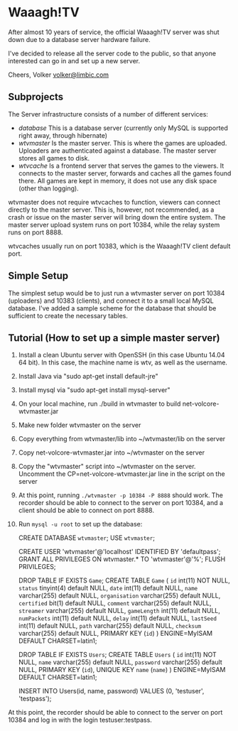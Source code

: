 Waaagh!TV
=========

After almost 10 years of service, the official Waaagh!TV server was shut down due to a database server hardware failure.

I've decided to release all the server code to the public, so that anyone interested can go in and set up a new server.

Cheers,
Volker
volker@limbic.com


Subprojects
-----------
The Server infrastructure consists of a number of different services:

* _database_ This is a database server (currently only MySQL is supported right away, through hibernate)
* _wtvmaster_ Is the master server. This is where the games are uploaded. Uploaders are authenticated against a database. The master server stores all games to disk.
* _wtvcache_ Is a frontend server that serves the games to the viewers. It connects to the master server, forwards and caches all the games found there. All games are kept in memory, it does not use any disk space (other than logging).

wtvmaster does not require wtvcaches to function, viewers can connect directly to the master server. This is, however, not recommended, as a crash or issue on the master server will bring down the entire system. The master server upload system runs on port 10384, while the relay system runs on port 8888.

wtvcaches usually run on port 10383, which is the Waaagh!TV client default port.

Simple Setup
------------
The simplest setup would be to just run a wtvmaster server on port 10384 (uploaders) and 10383 (clients), and connect it to a small local MySQL database. I've added a sample scheme for the database that should be sufficient to create the necessary tables.

Tutorial (How to set up a simple master server)
-----------------------------------------------
1. Install a clean Ubuntu server with OpenSSH (in this case Ubuntu 14.04 64 bit). In this case, the machine name is wtv, as well as the username.
2. Install Java via "sudo apt-get install default-jre"
3. Install mysql via "sudo apt-get install mysql-server"
4. On your local machine, run ./build in wtvmaster to build net-volcore-wtvmaster.jar
5. Make new folder wtvmaster on the server
6. Copy everything from wtvmaster/lib into ~/wtvmaster/lib on the server
7. Copy net-volcore-wtvmaster.jar into ~/wtvmaster on the server
8. Copy the "wtvmaster" script into ~/wtvmaster on the server. Uncomment the CP=net-volcore-wtvmaster.jar line in the script on the server
9. At this point, running `./wtvmaster -p 10384 -P 8888` should work. The recorder should be able to connect to the server on port 10384, and a client should be able to connect on port 8888.
10. Run `mysql -u root` to set up the database:

    CREATE DATABASE `wtvmaster`;
    USE `wtvmaster`;

    CREATE USER 'wtvmaster'@'localhost' IDENTIFIED BY 'defaultpass';
    GRANT ALL PRIVILEGES ON wtvmaster.* TO 'wtvmaster'@'%';
    FLUSH PRIVILEGES;

    DROP TABLE IF EXISTS `Game`;
    CREATE TABLE `Game` (
      `id` int(11) NOT NULL,
      `status` tinyint(4) default NULL,
      `date` int(11) default NULL,
      `name` varchar(255) default NULL,
      `organisation` varchar(255) default NULL,
      `certified` bit(1) default NULL,
      `comment` varchar(255) default NULL,
      `streamer` varchar(255) default NULL,
      `gameLength` int(11) default NULL,
      `numPackets` int(11) default NULL,
      `delay` int(11) default NULL,
      `lastSeed` int(11) default NULL,
      `path` varchar(255) default NULL,
      `checksum` varchar(255) default NULL,
      PRIMARY KEY  (`id`)
    ) ENGINE=MyISAM DEFAULT CHARSET=latin1;

    DROP TABLE IF EXISTS `Users`;
    CREATE TABLE `Users` (
      `id` int(11) NOT NULL,
      `name` varchar(255) default NULL,
      `password` varchar(255) default NULL,
      PRIMARY KEY  (`id`),
      UNIQUE KEY `name` (`name`)
    ) ENGINE=MyISAM DEFAULT CHARSET=latin1;

    INSERT INTO Users(id, name, password) VALUES (0, 'testuser', 'testpass');
  
At this point, the recorder should be able to connect to the server on port 10384 and log in with the login testuser:testpass.
